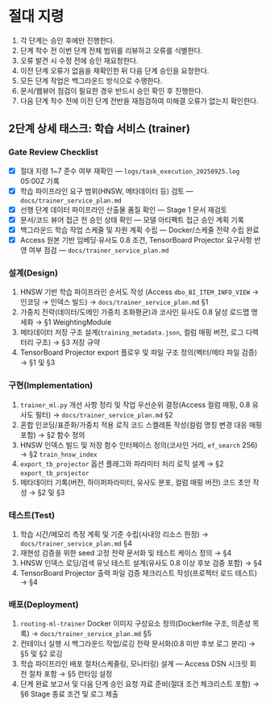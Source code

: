 # 절대 지령
1. 각 단계는 승인 후에만 진행한다.
2. 단계 착수 전 이번 단계 전체 범위를 리뷰하고 오류를 식별한다.
3. 오류 발견 시 수정 전에 승인 재요청한다.
4. 이전 단계 오류가 없음을 재확인한 뒤 다음 단계 승인을 요청한다.
5. 모든 단계 작업은 백그라운드 방식으로 수행한다.
6. 문서/웹뷰어 점검이 필요한 경우 반드시 승인 확인 후 진행한다.
7. 다음 단계 착수 전에 이전 단계 전반을 재점검하여 미해결 오류가 없는지 확인한다.

## 2단계 상세 태스크: 학습 서비스 (trainer)

### Gate Review Checklist
- [x] 절대 지령 1~7 준수 여부 재확인 — `logs/task_execution_20250925.log` 05:00Z 기록
- [x] 학습 파이프라인 요구 범위(HNSW, 메타데이터 등) 검토 — `docs/trainer_service_plan.md`
- [x] 선행 단계 데이터 파이프라인 산출물 품질 확인 — Stage 1 문서 재검토
- [x] 문서/코드 뷰어 접근 전 승인 상태 확인 — 모델 아티팩트 접근 승인 계획 기록
- [x] 백그라운드 학습 작업 스케줄 및 자원 계획 수립 — Docker/스케줄 전략 수립 완료
- [x] Access 원본 기반 임베딩·유사도 0.8 조건, TensorBoard Projector 요구사항 반영 여부 점검 — `docs/trainer_service_plan.md`

### 설계(Design)
1. HNSW 기반 학습 파이프라인 순서도 작성 (Access `dbo_BI_ITEM_INFO_VIEW` → 인코딩 → 인덱스 빌드) → `docs/trainer_service_plan.md` §1
2. 가중치 전략(데이터/도메인 가중치 조화평균)과 코사인 유사도 0.8 달성 로드맵 명세화 → §1 WeightingModule
3. 메타데이터 저장 구조 설계(`training_metadata.json`, 컬럼 매핑 버전, 로그 디렉터리 구조) → §3 저장 규약
4. TensorBoard Projector export 플로우 및 파일 구조 정의(벡터/메타 파일 검증) → §1 및 §3

### 구현(Implementation)
1. `trainer_ml.py` 개선 사항 정리 및 작업 우선순위 결정(Access 컬럼 매핑, 0.8 유사도 필터) → `docs/trainer_service_plan.md` §2
2. 혼합 인코딩/표준화/가중치 적용 로직 코드 스켈레톤 작성(컬럼 명칭 변경 대응 매핑 포함) → §2 함수 정의
3. HNSW 인덱스 빌드 및 저장 함수 인터페이스 정의(코사인 거리, `ef_search` 256) → §2 `train_hnsw_index`
4. `export_tb_projector` 옵션 플래그와 파라미터 처리 로직 설계 → §2 `export_tb_projector`
5. 메타데이터 기록(버전, 하이퍼파라미터, 유사도 분포, 컬럼 매핑 버전) 코드 초안 작성 → §2 및 §3

### 테스트(Test)
1. 학습 시간/메모리 측정 계획 및 기준 수립(사내망 리소스 한정) → `docs/trainer_service_plan.md` §4
2. 재현성 검증을 위한 seed 고정 전략 문서화 및 테스트 케이스 정의 → §4
3. HNSW 인덱스 로딩/검색 유닛 테스트 설계(유사도 0.8 이상 후보 검증 포함) → §4
4. TensorBoard Projector 출력 파일 검증 체크리스트 작성(프로젝터 로드 테스트) → §4

### 배포(Deployment)
1. `routing-ml-trainer` Docker 이미지 구성요소 정의(Dockerfile 구조, 의존성 목록) → `docs/trainer_service_plan.md` §5
2. 컨테이너 실행 시 백그라운드 작업/로깅 전략 문서화(0.8 미만 후보 로그 분리) → §5 및 §2 로깅
3. 학습 파이프라인 배포 절차(스케줄링, 모니터링) 설계 — Access DSN 시크릿 회전 절차 포함 → §5 런타임 설정
4. 단계 완료 보고서 및 다음 단계 승인 요청 자료 준비(절대 조건 체크리스트 포함) → §6 Stage 종료 조건 및 로그 제출

